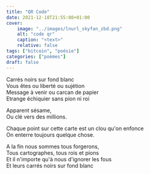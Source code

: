 ```yaml
---
title: "QR Code"
date: 2021-12-18T21:55:08+01:00
cover:
    image: "../images/lnurl_skyfan_zbd.png"
    alt: "code qr"
    caption: "<text>"
    relative: false
tags: ["bitcoin", "poésie"]
categories: ["poèmes"]
draft: false
---
```


Carrés noirs sur fond blanc\
Vous êtes ou liberté ou sujétion\
Message à venir ou carcan de papier\
Etrange échiquier sans pion ni roi

Apparent sésame,\
Ou clé vers des millions.

Chaque point sur cette carte est un clou qu'on enfonce\
On enterre toujours quelque chose.

A la fin nous sommes tous forgerons,\
Tous cartographes, tous rois et pions\
Et il n'importe qu'à nous d'ignorer les fous\
Et leurs carrés noirs sur fond blanc